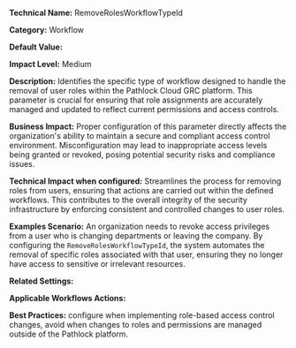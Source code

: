 **Technical Name:** RemoveRolesWorkflowTypeId

**Category:** Workflow

**Default Value:**

**Impact Level:** Medium

**Description:** Identifies the specific type of workflow designed to handle the removal of user roles within the Pathlock Cloud GRC platform. This parameter is crucial for ensuring that role assignments are accurately managed and updated to reflect current permissions and access controls.

**Business Impact:** Proper configuration of this parameter directly affects the organization's ability to maintain a secure and compliant access control environment. Misconfiguration may lead to inappropriate access levels being granted or revoked, posing potential security risks and compliance issues.

**Technical Impact when configured:** Streamlines the process for removing roles from users, ensuring that actions are carried out within the defined workflows. This contributes to the overall integrity of the security infrastructure by enforcing consistent and controlled changes to user roles.

**Examples Scenario:** An organization needs to revoke access privileges from a user who is changing departments or leaving the company. By configuring the `RemoveRolesWorkflowTypeId`, the system automates the removal of specific roles associated with that user, ensuring they no longer have access to sensitive or irrelevant resources.

**Related Settings:**

**Applicable Workflows Actions:** 

**Best Practices:** configure when implementing role-based access control changes, avoid when changes to roles and permissions are managed outside of the Pathlock platform.